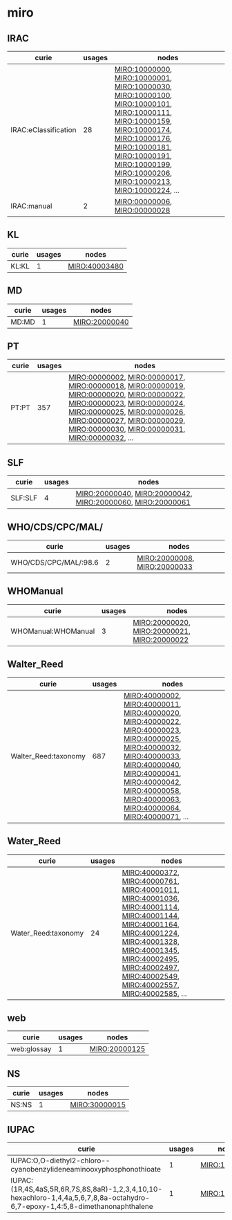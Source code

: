# miro

## IRAC

| curie                |   usages | nodes                                                                                                                                                                                                                                                                                                                                                                                                                                                                                                                                                                                                                                                                                                                                                                                                                                                        |
|----------------------|----------|--------------------------------------------------------------------------------------------------------------------------------------------------------------------------------------------------------------------------------------------------------------------------------------------------------------------------------------------------------------------------------------------------------------------------------------------------------------------------------------------------------------------------------------------------------------------------------------------------------------------------------------------------------------------------------------------------------------------------------------------------------------------------------------------------------------------------------------------------------------|
| IRAC:eClassification |       28 | [MIRO:10000000](https://bioregistry.io/MIRO:10000000), [MIRO:10000001](https://bioregistry.io/MIRO:10000001), [MIRO:10000030](https://bioregistry.io/MIRO:10000030), [MIRO:10000100](https://bioregistry.io/MIRO:10000100), [MIRO:10000101](https://bioregistry.io/MIRO:10000101), [MIRO:10000111](https://bioregistry.io/MIRO:10000111), [MIRO:10000159](https://bioregistry.io/MIRO:10000159), [MIRO:10000174](https://bioregistry.io/MIRO:10000174), [MIRO:10000176](https://bioregistry.io/MIRO:10000176), [MIRO:10000181](https://bioregistry.io/MIRO:10000181), [MIRO:10000191](https://bioregistry.io/MIRO:10000191), [MIRO:10000199](https://bioregistry.io/MIRO:10000199), [MIRO:10000206](https://bioregistry.io/MIRO:10000206), [MIRO:10000213](https://bioregistry.io/MIRO:10000213), [MIRO:10000224](https://bioregistry.io/MIRO:10000224), ... |
| IRAC:manual          |        2 | [MIRO:00000006](https://bioregistry.io/MIRO:00000006), [MIRO:00000028](https://bioregistry.io/MIRO:00000028)                                                                                                                                                                                                                                                                                                                                                                                                                                                                                                                                                                                                                                                                                                                                                 |

## KL

| curie   |   usages | nodes                                                 |
|---------|----------|-------------------------------------------------------|
| KL:KL   |        1 | [MIRO:40003480](https://bioregistry.io/MIRO:40003480) |

## MD

| curie   |   usages | nodes                                                 |
|---------|----------|-------------------------------------------------------|
| MD:MD   |        1 | [MIRO:20000040](https://bioregistry.io/MIRO:20000040) |

## PT

| curie   |   usages | nodes                                                                                                                                                                                                                                                                                                                                                                                                                                                                                                                                                                                                                                                                                                                                                                                                                                                        |
|---------|----------|--------------------------------------------------------------------------------------------------------------------------------------------------------------------------------------------------------------------------------------------------------------------------------------------------------------------------------------------------------------------------------------------------------------------------------------------------------------------------------------------------------------------------------------------------------------------------------------------------------------------------------------------------------------------------------------------------------------------------------------------------------------------------------------------------------------------------------------------------------------|
| PT:PT   |      357 | [MIRO:00000002](https://bioregistry.io/MIRO:00000002), [MIRO:00000017](https://bioregistry.io/MIRO:00000017), [MIRO:00000018](https://bioregistry.io/MIRO:00000018), [MIRO:00000019](https://bioregistry.io/MIRO:00000019), [MIRO:00000020](https://bioregistry.io/MIRO:00000020), [MIRO:00000022](https://bioregistry.io/MIRO:00000022), [MIRO:00000023](https://bioregistry.io/MIRO:00000023), [MIRO:00000024](https://bioregistry.io/MIRO:00000024), [MIRO:00000025](https://bioregistry.io/MIRO:00000025), [MIRO:00000026](https://bioregistry.io/MIRO:00000026), [MIRO:00000027](https://bioregistry.io/MIRO:00000027), [MIRO:00000029](https://bioregistry.io/MIRO:00000029), [MIRO:00000030](https://bioregistry.io/MIRO:00000030), [MIRO:00000031](https://bioregistry.io/MIRO:00000031), [MIRO:00000032](https://bioregistry.io/MIRO:00000032), ... |

## SLF

| curie   |   usages | nodes                                                                                                                                                                                                                      |
|---------|----------|----------------------------------------------------------------------------------------------------------------------------------------------------------------------------------------------------------------------------|
| SLF:SLF |        4 | [MIRO:20000040](https://bioregistry.io/MIRO:20000040), [MIRO:20000042](https://bioregistry.io/MIRO:20000042), [MIRO:20000060](https://bioregistry.io/MIRO:20000060), [MIRO:20000061](https://bioregistry.io/MIRO:20000061) |

## WHO/CDS/CPC/MAL/

| curie                 |   usages | nodes                                                                                                        |
|-----------------------|----------|--------------------------------------------------------------------------------------------------------------|
| WHO/CDS/CPC/MAL/:98.6 |        2 | [MIRO:20000008](https://bioregistry.io/MIRO:20000008), [MIRO:20000033](https://bioregistry.io/MIRO:20000033) |

## WHOManual

| curie               |   usages | nodes                                                                                                                                                               |
|---------------------|----------|---------------------------------------------------------------------------------------------------------------------------------------------------------------------|
| WHOManual:WHOManual |        3 | [MIRO:20000020](https://bioregistry.io/MIRO:20000020), [MIRO:20000021](https://bioregistry.io/MIRO:20000021), [MIRO:20000022](https://bioregistry.io/MIRO:20000022) |

## Walter_Reed

| curie                |   usages | nodes                                                                                                                                                                                                                                                                                                                                                                                                                                                                                                                                                                                                                                                                                                                                                                                                                                                        |
|----------------------|----------|--------------------------------------------------------------------------------------------------------------------------------------------------------------------------------------------------------------------------------------------------------------------------------------------------------------------------------------------------------------------------------------------------------------------------------------------------------------------------------------------------------------------------------------------------------------------------------------------------------------------------------------------------------------------------------------------------------------------------------------------------------------------------------------------------------------------------------------------------------------|
| Walter_Reed:taxonomy |      687 | [MIRO:40000002](https://bioregistry.io/MIRO:40000002), [MIRO:40000011](https://bioregistry.io/MIRO:40000011), [MIRO:40000020](https://bioregistry.io/MIRO:40000020), [MIRO:40000022](https://bioregistry.io/MIRO:40000022), [MIRO:40000023](https://bioregistry.io/MIRO:40000023), [MIRO:40000025](https://bioregistry.io/MIRO:40000025), [MIRO:40000032](https://bioregistry.io/MIRO:40000032), [MIRO:40000033](https://bioregistry.io/MIRO:40000033), [MIRO:40000040](https://bioregistry.io/MIRO:40000040), [MIRO:40000041](https://bioregistry.io/MIRO:40000041), [MIRO:40000042](https://bioregistry.io/MIRO:40000042), [MIRO:40000058](https://bioregistry.io/MIRO:40000058), [MIRO:40000063](https://bioregistry.io/MIRO:40000063), [MIRO:40000064](https://bioregistry.io/MIRO:40000064), [MIRO:40000071](https://bioregistry.io/MIRO:40000071), ... |

## Water_Reed

| curie               |   usages | nodes                                                                                                                                                                                                                                                                                                                                                                                                                                                                                                                                                                                                                                                                                                                                                                                                                                                        |
|---------------------|----------|--------------------------------------------------------------------------------------------------------------------------------------------------------------------------------------------------------------------------------------------------------------------------------------------------------------------------------------------------------------------------------------------------------------------------------------------------------------------------------------------------------------------------------------------------------------------------------------------------------------------------------------------------------------------------------------------------------------------------------------------------------------------------------------------------------------------------------------------------------------|
| Water_Reed:taxonomy |       24 | [MIRO:40000372](https://bioregistry.io/MIRO:40000372), [MIRO:40000761](https://bioregistry.io/MIRO:40000761), [MIRO:40001011](https://bioregistry.io/MIRO:40001011), [MIRO:40001036](https://bioregistry.io/MIRO:40001036), [MIRO:40001114](https://bioregistry.io/MIRO:40001114), [MIRO:40001144](https://bioregistry.io/MIRO:40001144), [MIRO:40001164](https://bioregistry.io/MIRO:40001164), [MIRO:40001224](https://bioregistry.io/MIRO:40001224), [MIRO:40001328](https://bioregistry.io/MIRO:40001328), [MIRO:40001345](https://bioregistry.io/MIRO:40001345), [MIRO:40002495](https://bioregistry.io/MIRO:40002495), [MIRO:40002497](https://bioregistry.io/MIRO:40002497), [MIRO:40002549](https://bioregistry.io/MIRO:40002549), [MIRO:40002557](https://bioregistry.io/MIRO:40002557), [MIRO:40002585](https://bioregistry.io/MIRO:40002585), ... |

## web

| curie       |   usages | nodes                                                 |
|-------------|----------|-------------------------------------------------------|
| web:glossay |        1 | [MIRO:20000125](https://bioregistry.io/MIRO:20000125) |

## NS

| curie   |   usages | nodes                                                 |
|---------|----------|-------------------------------------------------------|
| NS:NS   |        1 | [MIRO:30000015](https://bioregistry.io/MIRO:30000015) |

## IUPAC

| curie                                                                                                                         |   usages | nodes                                                 |
|-------------------------------------------------------------------------------------------------------------------------------|----------|-------------------------------------------------------|
| IUPAC:O,O-diethyl2-chloro--cyanobenzylideneaminooxyphosphonothioate                                                           |        1 | [MIRO:10000108](https://bioregistry.io/MIRO:10000108) |
| IUPAC:(1R,4S,4aS,5R,6R,7S,8S,8aR)-1,2,3,4,10,10-hexachloro-1,4,4a,5,6,7,8,8a-octahydro-6,7-epoxy-1,4:5,8-dimethanonaphthalene |        1 | [MIRO:10000160](https://bioregistry.io/MIRO:10000160) |


